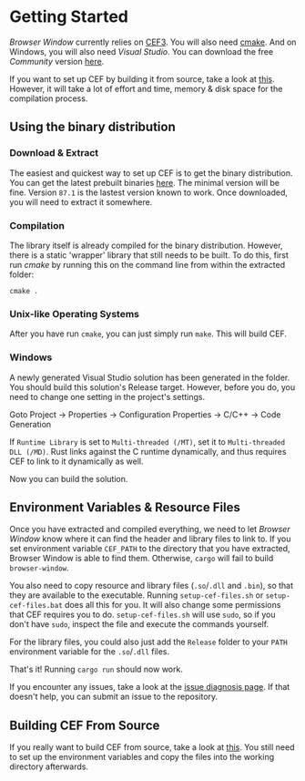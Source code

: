 # Getting Started

_Browser Window_ currently relies on [CEF3](https://bitbucket.org/chromiumembedded/cef/wiki/Home).
You will also need [cmake](https://cmake.org/).
And on Windows, you will also need _Visual Studio_.
You can download the free _Community_ version [here](https://visualstudio.microsoft.com/vs/).

If you want to set up CEF by building it from source, take a look at [this](https://bitbucket.org/chromiumembedded/cef/wiki/MasterBuildQuickStart.md).
However, it will take a lot of effort and time, memory & disk space for the compilation process.

## Using the binary distribution

### Download & Extract

The easiest and quickest way to set up CEF is to get the binary distribution.
You can get the latest prebuilt binaries [here](http://opensource.spotify.com/cefbuilds/index.html).
The minimal version will be fine.
Version `87.1` is the lastest version known to work.
Once downloaded, you will need to extract it somewhere.

### Compilation

The library itself is already compiled for the binary distribution. However, there is a static 'wrapper' library that still needs to be built.
To do this, first run _cmake_ by running this on the command line from within the extracted folder:
```
cmake .
```

### Unix-like Operating Systems

After you have run `cmake`, you can just simply run `make`.
This will build CEF.

### Windows

A newly generated Visual Studio solution has been generated in the folder.
You should build this solution's Release target.
However, before you do, you need to change one setting in the project's settings.

Goto Project -> Properties -> Configuration Properties -> C/C++ -> Code Generation

If `Runtime Library` is set to `Multi-threaded (/MT)`, set it to `Multi-threaded DLL (/MD)`.
Rust links against the C runtime dynamically, and thus requires CEF to link to it dynamically as well.

Now you can build the solution.

## Environment Variables & Resource Files

Once you have extracted and compiled everything, we need to let _Browser Window_ know where it can find the header and library files to link to.
If you set environment variable `CEF_PATH` to the directory that you have extracted, Browser Window is able to find them.
Otherwise, `cargo` will fail to build `browser-window`.

You also need to copy resource and library files (`.so`/`.dll` and `.bin`), so that they are available to the executable.
Running `setup-cef-files.sh` or `setup-cef-files.bat` does all this for you.
It will also change some permissions that CEF requires you to do.
`setup-cef-files.sh` will use `sudo`, so if you don't have `sudo`, inspect the file and execute the commands yourself.

For the library files, you could also just add the `Release` folder to your `PATH` environment variable for the `.so`/`.dll` files.

That's it!
Running `cargo run` should now work.

If you encounter any issues, take a look at the [issue diagnosis page](https://github.com/bamilab/browser-window/blob/master/docs/ISSUE-DIAGNOSIS.md).
If that doesn't help, you can submit an issue to the repository.

## Building CEF From Source

If you really want to build CEF from source, take a look at [this](https://bitbucket.org/chromiumembedded/cef/wiki/BranchesAndBuilding.md#markdown-header-automated-method).
You still need to set up the environment variables and copy the files into the working directory afterwards.
